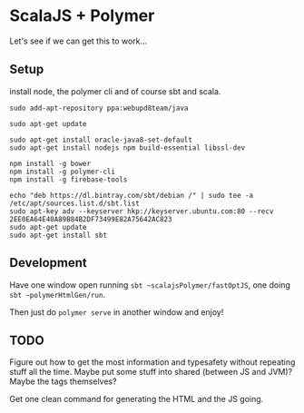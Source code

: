 # ScalaJS + Polymer

Let's see if we can get this to work...

## Setup

install node, the polymer cli and of course sbt and scala.

```
sudo add-apt-repository ppa:webupd8team/java

sudo apt-get update

sudo apt-get install oracle-java8-set-default
sudo apt-get install nodejs npm build-essential libssl-dev

npm install -g bower
npm install -g polymer-cli
npm install -g firebase-tools

echo "deb https://dl.bintray.com/sbt/debian /" | sudo tee -a /etc/apt/sources.list.d/sbt.list
sudo apt-key adv --keyserver hkp://keyserver.ubuntu.com:80 --recv 2EE0EA64E40A89B84B2DF73499E82A75642AC823
sudo apt-get update
sudo apt-get install sbt
```

## Development

Have one window open running `sbt ~scalajsPolymer/fastOptJS`, one doing `sbt ~polymerHtmlGen/run`.

Then just do `polymer serve` in another window and enjoy!

## TODO

Figure out how to get the most information and typesafety without repeating stuff all the time.
Maybe put some stuff into shared (between JS and JVM)? Maybe the tags themselves?

Get one clean command for generating the HTML and the JS going.

